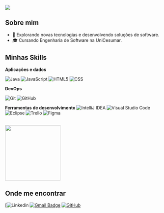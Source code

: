 ![](https://komarev.com/ghpvc/?username=kauankelvin7&color=006bed)

## Sobre mim

- 🤔 Explorando novas tecnologias e desenvolvendo soluções de software.
- 🎓 Cursando Engenharia de Software na UniCesumar.

## Minhas Skills

**Aplicações e dados**

![Java](https://img.shields.io/badge/-Java-333333?style=flat&logo=Java&logoColor=007396)
![JavaScript](https://img.shields.io/badge/-JavaScript-333333?style=flat&logo=javascript)
![HTML5](https://img.shields.io/badge/-HTML5-333333?style=flat&logo=HTML5)
![CSS](https://img.shields.io/badge/-CSS-333333?style=flat&logo=CSS3&logoColor=1572B6)

**DevOps**

![Git](https://img.shields.io/badge/-Git-333333?style=flat&logo=git)
![GitHub](https://img.shields.io/badge/-GitHub-333333?style=flat&logo=github)

**Ferramentas de desenvolvimento**
![IntelliJ IDEA](https://img.shields.io/badge/-Intellij-333333?style=flat&logo=intellij-idea&logoColor=00000)
![Visual Studio Code](https://img.shields.io/badge/-Visual%20Studio%20Code-333333?style=flat&logo=visual-studio-code&logoColor=007ACC)
![Eclipse](https://img.shields.io/badge/-Eclipse-333333?style=flat&logo=eclipse-ide&logoColor=2C2255)
![Trello](https://img.shields.io/badge/-Trello-333333?style=flat&logo=trello&logoColor=007ACC)
![Figma](https://img.shields.io/badge/-Figma-333333?style=flat&logo=figma&logoColor=007ACC)

<br/>

<a href="https://github.com/kauankelvin7" title="Perfil do Kauan">
  <img height="180em" src="https://github-readme-stats.vercel.app/api?username=iuricode&theme=dracula&show_icons=true" />
</a>

## Onde me encontrar

[![Linkedin](https://img.shields.io/badge/-username-blue?style=flat-square&logo=Linkedin&logoColor=white&link=https://www.linkedin.com/in/kauan-kelvin-9069602a5/)
[![Gmail Badge](https://img.shields.io/badge/-seuemail@email.com-006bed?style=flat-square&logo=Gmail&logoColor=white&link=mailto:kelvinkauan722@gmail.com)](mailto:kelvinkauan722@gmail.com)
[![GitHub](https://img.shields.io/github/followers/iuricode?label=follow&style=social)](https://github.com/kauankelvin7)
